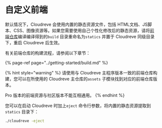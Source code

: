 # 自定义前端

默认情况下，Cloudreve 会使用内置的静态资源文件，包括 HTML文档、JS脚本、CSS、图像资源等。如果您需要使用自己个性化修改后的静态资源，请将[前端仓库](https://github.com/cloudreve/frontend)编译编译得到的`build` 目录重命名为`statics` 并置于 Cloudreve 同级目录下，重启 Cloudreve 后生效。

有关前端仓库的构建流程，请参阅以下章节：

{% page-ref page="../getting-started/build.md" %}

{% hint style="warning" %}
请使用与 Cloudreve 主程序版本一致的前端仓库构建，您可以在所使用的 Cloudreve 主仓库的`assets` 子模块找到对应的前端仓库版本。

Pro 版本的前端资源与社区版本不能互相通用。
{% endhint %}

您可以在启动 Cloudreve 时加上`eject` 命令行参数，将内置的静态资源提取到`statics` 目录下：

```bash
./cloudreve -eject
```

